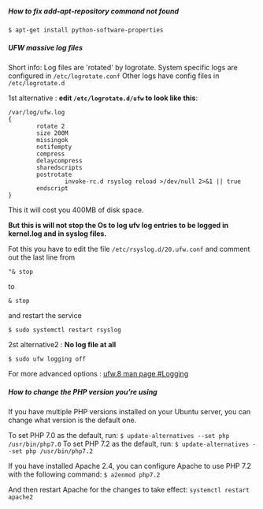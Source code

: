 ##### How to fix add-apt-repository command not found
  ```
  $ apt-get install python-software-properties
  ```

##### UFW massive log files
Short info:
Log files are 'rotated' by logrotate.
System specific logs are configured in ```/etc/logrotate.conf```
Other logs have config files in ```/etc/logrotate.d```

1st alternative : **edit ```/etc/logrotate.d/ufw``` to look like this**:

```
/var/log/ufw.log
{
        rotate 2
        size 200M
        missingok
        notifempty
        compress
        delaycompress
        sharedscripts
        postrotate
                invoke-rc.d rsyslog reload >/dev/null 2>&1 || true
        endscript
}
```
This it will cost you 400MB of disk space.

**But this is will not stop the Os to log ufv log entries to be logged in kernel.log and in syslog files.**

Fot this you have to edit the file ```/etc/rsyslog.d/20.ufw.conf``` and comment out the last line from 

```"& stop``` 

to 

```& stop```

and restart the service

```$ sudo systemctl restart rsyslog```


2st alternative2 : **No log file at all**

```
$ sudo ufw logging off
```

For more advanced options : [ufw.8 man page #Logging](http://manpages.ubuntu.com/manpages/xenial/man8/ufw.8.html#contenttoc8)

##### How to change the PHP version you’re using

  If you have multiple PHP versions installed on your Ubuntu server, you can change what version is the default one.

  To set PHP 7.0 as the default, run:
    ```
    $ update-alternatives --set php /usr/bin/php7.0
    ```
  To set PHP 7.2 as the default, run:
    ```
    $ update-alternatives --set php /usr/bin/php7.2
    ```
  
  If you have installed Apache 2.4, you can configure Apache to use PHP 7.2 with the following command:
    ```
    $ a2enmod php7.2
    ```
  
  And then restart Apache for the changes to take effect:
    ```
    systemctl restart apache2
    ```
